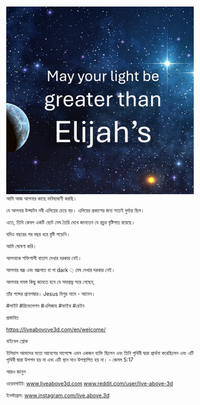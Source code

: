 ![Video cover image](../cover-square.jpeg)
আমি আজ আপনার কাছে ভবিষ্যদ্বাণী করছি।

যে আপনার উদ্ঘাটন নবী এলিয়ের চেয়ে বড়। এলিয়ের প্রকাশের জন্য সত্যই দুর্দান্ত ছিল।

এতে, তিনি কেবল একটি ছোট মেঘ তৈরি দেখে জানতেন যে প্রচুর বৃষ্টিপাত রয়েছে।

যদিও বছরের পর বছর ধরে বৃষ্টি পড়েনি।

আমি ঘোষণা করি।

আপনাকে শক্তিশালী বাতাস দেখার দরকার নেই।

আপনার বজ্র এবং বজ্রপাত বা গা dark ় মেঘ দেখার দরকার নেই।

আপনার সমস্ত কিছু জানতে হবে যে সদাপ্রভু সরে গেছেন,

তাঁর শব্দের প্রবেশদ্বার। Jesus যিশুর নামে - আমেন।

#লাইট #রিভেলেশন #এলিজাহ #ফাইথ #রেইন

প্রস্তাবিত


https://liveabovove3d.com/en/welcome/


বাইবেল শ্লোক

ইলিয়াস আমাদের মতো আবেগের সাপেক্ষে এমন একজন ব্যক্তি ছিলেন এবং তিনি পৃথিবী দ্বারা প্রার্থনা করেছিলেন এবং এটি পৃথিবী দ্বারা উপশম হয় না এবং এটি স্থান নাও উপস্থাপিত হয় না। - জেমস 5:17


আরও জানুন

ওয়েবসাইট: www.liveabove3d.com www.reddit.com/user/live-above-3d


ইনস্টাগ্রাম: www.instagram.com/live.above.3d






